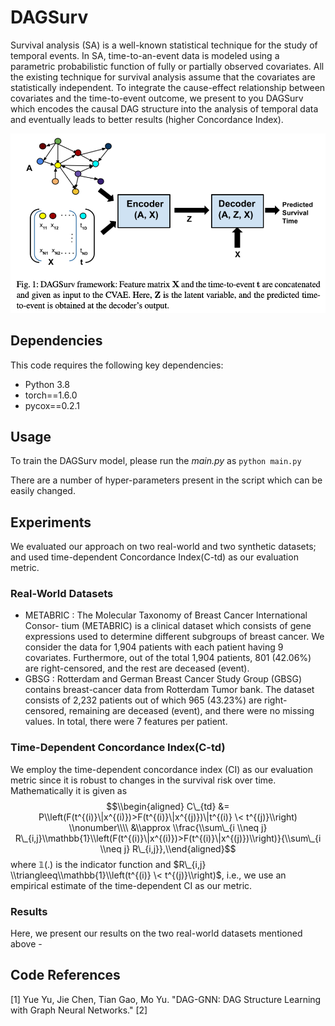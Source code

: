 # DAGSurv

Survival analysis (SA) is a well-known statistical technique for the study of temporal events. In SA, time-to-an-event data is modeled using a parametric probabilistic function of fully or partially observed covariates.
All the existing technique for survival analysis assume that the covariates are statistically independent.
To integrate the cause-effect relationship between covariates and the time-to-event outcome, we present to you DAGSurv which encodes the causal DAG structure into the analysis of temporal data and eventually leads to better results (higher Concordance Index).

![plot](./model.png)

## Dependencies
This code requires the following key dependencies:
- Python 3.8
- torch==1.6.0
- pycox==0.2.1

## Usage
To train the DAGSurv model, please run the *main.py* as `python main.py`

There are a number of hyper-parameters present in the script which can be easily changed. 

## Experiments
We evaluated our approach on two real-world and two synthetic datasets; and used time-dependent Concordance Index(C-td) as our evaluation metric.

### Real-World Datasets
- METABRIC : The Molecular Taxonomy of Breast Cancer International Consor- tium (METABRIC) is a clinical dataset which consists of gene expressions used to determine different subgroups of breast cancer. We consider the data for 1,904 patients with each patient having 9 covariates. Furthermore, out of the total 1,904 patients, 801 (42.06%) are right-censored, and the rest are deceased (event).
- GBSG : Rotterdam and German Breast Cancer Study Group (GBSG) contains breast-cancer data from Rotterdam Tumor bank. The dataset consists of 2,232 patients out of which 965 (43.23%) are right-censored, remaining are deceased (event), and there were no missing values. In total, there were 7 features per patient.

### Time-Dependent Concordance Index(C-td)
We employ the time-dependent concordance index (CI) as our evaluation
metric since it is robust to changes in the survival risk over time.
Mathematically it is given as
$$\\begin{aligned}
  C\_{td} &= P\\left(F(t^{(i)}\|x^{(i)})>F(t^{(i)}\|x^{(j)})\|t^{(i)} \< t^{(j)}\\right) \\nonumber\\\\
  &\\approx \\frac{\\sum\_{i \\neq j} R\_{i,j}\\mathbb{1}\\left(F(t^{(i)}\|x^{(i)})>F(t^{(i)}\|x^{(j)})\\right)}{\\sum\_{i \\neq j} R\_{i,j}},\\end{aligned}$$
where 𝟙(.) is the indicator function and
$R\_{i,j} \\triangleeq\\mathbb{1}\\left(t^{(i)} \< t^{(j)}\\right)$,
i.e., we use an empirical estimate of the time-dependent CI as our
metric.

### Results
Here, we present our results on the two real-world datasets mentioned above - 

## Code References

[1] Yue Yu, Jie Chen, Tian Gao, Mo Yu. "DAG-GNN: DAG Structure Learning with Graph Neural Networks."
[2] 
